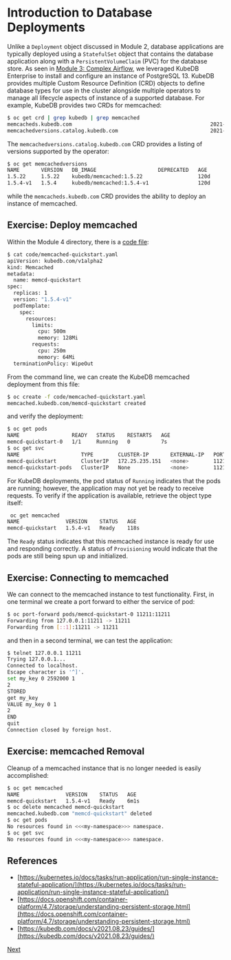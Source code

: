 # Introduction to Database Deployments

Unlike a `Deployment` object discussed in Module 2, database applications are typically deployed using a `StatefulSet` object that contains the database application along with a `PersistentVolumeClaim` (PVC) for the database store. As seen in [Module 3: Complex Airflow](../03_Deploying_with_Helm/03_complex_airflow.md), we leveraged KubeDB Enterprise to install and configure an instance of PostgreSQL 13. KubeDB provides multiple Custom Resource Definition (CRD) objects to define database types for use in the cluster alongside multiple operators to manage all lifecycle aspects of instance of a supported database. For example, KubeDB provides two CRDs for memcached:

```bash
$ oc get crd | grep kubedb | grep memcached
memcacheds.kubedb.com                                             2021-03-04T19:51:20Z
memcachedversions.catalog.kubedb.com                              2021-03-04T19:51:22Z
```

The `memcachedversions.catalog.kubedb.com` CRD provides a listing of versions supported by the operator:

```bash
$ oc get memcachedversions
NAME       VERSION   DB_IMAGE                    DEPRECATED   AGE
1.5.22     1.5.22    kubedb/memcached:1.5.22                  120d
1.5.4-v1   1.5.4     kubedb/memcached:1.5.4-v1                120d
```

while the `memcacheds.kubedb.com` CRD provides the ability to deploy an instance of memcached.

## Exercise: Deploy memcached

Within the Module 4 directory, there is a [code file](code/memcached-quickstart.yaml):

```bash
$ cat code/memcached-quickstart.yaml 
apiVersion: kubedb.com/v1alpha2
kind: Memcached
metadata:
  name: memcd-quickstart
spec:
  replicas: 1
  version: "1.5.4-v1"
  podTemplate:
    spec:
      resources:
        limits:
          cpu: 500m
          memory: 128Mi
        requests:
          cpu: 250m
          memory: 64Mi
  terminationPolicy: WipeOut
```

From the command line, we can create the KubeDB memcached deployment from this file:

```bash
$ oc create -f code/memcached-quickstart.yaml
memcached.kubedb.com/memcd-quickstart created
```

and verify the deployment:

```bash
$ oc get pods
NAME                 READY   STATUS    RESTARTS   AGE
memcd-quickstart-0   1/1     Running   0          7s
$ oc get svc
NAME                    TYPE        CLUSTER-IP       EXTERNAL-IP   PORT(S)     AGE
memcd-quickstart        ClusterIP   172.25.235.151   <none>        11211/TCP   12s
memcd-quickstart-pods   ClusterIP   None             <none>        11211/TCP   12s
```

For KubeDB deployments, the pod status of `Running` indicates that the pods are running; however, the application may not yet be ready to receive requests. To verify if the application is available, retrieve the object type itself:

```bash
 oc get memcached
NAME               VERSION    STATUS   AGE
memcd-quickstart   1.5.4-v1   Ready    118s
```

The `Ready` status indicates that this memcached instance is ready for use and responding correctly. A status of `Provisioning` would indicate that the pods are still being spun up and initialized.

## Exercise: Connecting to memcached

We can connect to the memcached instance to test functionality. First, in one terminal we create a port forward to either the service of pod:

```bash
$ oc port-forward pods/memcd-quickstart-0 11211:11211
Forwarding from 127.0.0.1:11211 -> 11211
Forwarding from [::1]:11211 -> 11211
```

and then in a second terminal, we can test the application:

```bash
$ telnet 127.0.0.1 11211
Trying 127.0.0.1...
Connected to localhost.
Escape character is '^]'.
set my_key 0 2592000 1
2
STORED
get my_key
VALUE my_key 0 1
2
END
quit
Connection closed by foreign host.
```

## Exercise: memcached Removal

Cleanup of a memcached instance that is no longer needed is easily accomplished:

```bash
$ oc get memcached
NAME               VERSION    STATUS   AGE
memcd-quickstart   1.5.4-v1   Ready    6m1s
$ oc delete memcached memcd-quickstart
memcached.kubedb.com "memcd-quickstart" deleted
$ oc get pods
No resources found in <<<my-namespace>>> namespace.
$ oc get svc
No resources found in <<<my-namespace>>> namespace.
```

## References

* [https://kubernetes.io/docs/tasks/run-application/run-single-instance-stateful-application/](https://kubernetes.io/docs/tasks/run-application/run-single-instance-stateful-application/)
* [https://docs.openshift.com/container-platform/4.7/storage/understanding-persistent-storage.html](https://docs.openshift.com/container-platform/4.7/storage/understanding-persistent-storage.html)
* [https://kubedb.com/docs/v2021.08.23/guides/](https://kubedb.com/docs/v2021.08.23/guides/)

[Next](02_mongodb.md)
